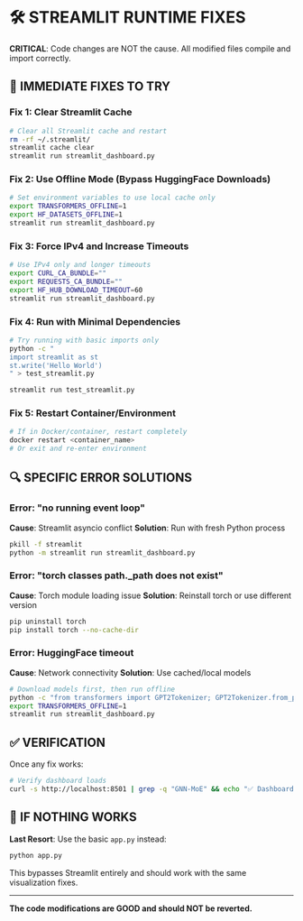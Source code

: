 # 🛠️ STREAMLIT RUNTIME FIXES

**CRITICAL**: Code changes are NOT the cause. All modified files compile and import correctly.

## 🎯 IMMEDIATE FIXES TO TRY

### **Fix 1: Clear Streamlit Cache**
```bash
# Clear all Streamlit cache and restart
rm -rf ~/.streamlit/
streamlit cache clear
streamlit run streamlit_dashboard.py
```

### **Fix 2: Use Offline Mode (Bypass HuggingFace Downloads)**
```bash
# Set environment variables to use local cache only
export TRANSFORMERS_OFFLINE=1
export HF_DATASETS_OFFLINE=1
streamlit run streamlit_dashboard.py
```

### **Fix 3: Force IPv4 and Increase Timeouts**
```bash
# Use IPv4 only and longer timeouts
export CURL_CA_BUNDLE=""
export REQUESTS_CA_BUNDLE=""
export HF_HUB_DOWNLOAD_TIMEOUT=60
streamlit run streamlit_dashboard.py
```

### **Fix 4: Run with Minimal Dependencies**
```bash
# Try running with basic imports only
python -c "
import streamlit as st
st.write('Hello World')
" > test_streamlit.py

streamlit run test_streamlit.py
```

### **Fix 5: Restart Container/Environment**
```bash
# If in Docker/container, restart completely
docker restart <container_name>
# Or exit and re-enter environment
```

## 🔍 SPECIFIC ERROR SOLUTIONS

### **Error: "no running event loop"**
**Cause**: Streamlit asyncio conflict
**Solution**: Run with fresh Python process
```bash
pkill -f streamlit
python -m streamlit run streamlit_dashboard.py
```

### **Error: "torch classes __path__._path does not exist"**
**Cause**: Torch module loading issue
**Solution**: Reinstall torch or use different version
```bash
pip uninstall torch
pip install torch --no-cache-dir
```

### **Error: HuggingFace timeout**
**Cause**: Network connectivity 
**Solution**: Use cached/local models
```bash
# Download models first, then run offline
python -c "from transformers import GPT2Tokenizer; GPT2Tokenizer.from_pretrained('gpt2')"
export TRANSFORMERS_OFFLINE=1
streamlit run streamlit_dashboard.py
```

## ✅ VERIFICATION

Once any fix works:
```bash
# Verify dashboard loads
curl -s http://localhost:8501 | grep -q "GNN-MoE" && echo "✅ Dashboard working"
```

## 🚨 IF NOTHING WORKS

**Last Resort**: Use the basic `app.py` instead:
```bash
python app.py
```

This bypasses Streamlit entirely and should work with the same visualization fixes.

---

**The code modifications are GOOD and should NOT be reverted.**

